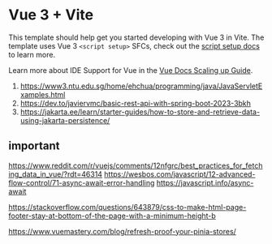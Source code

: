 # Vue 3 + Vite

This template should help get you started developing with Vue 3 in Vite. The template uses Vue 3 `<script setup>` SFCs, check out the [script setup docs](https://v3.vuejs.org/api/sfc-script-setup.html#sfc-script-setup) to learn more.

Learn more about IDE Support for Vue in the [Vue Docs Scaling up Guide](https://vuejs.org/guide/scaling-up/tooling.html#ide-support).

1. https://www3.ntu.edu.sg/home/ehchua/programming/java/JavaServletExamples.html
2. https://dev.to/javiervmc/basic-rest-api-with-spring-boot-2023-3bkh
3. https://jakarta.ee/learn/starter-guides/how-to-store-and-retrieve-data-using-jakarta-persistence/

## important

https://www.reddit.com/r/vuejs/comments/12nfgrc/best_practices_for_fetching_data_in_vue/?rdt=46314
https://wesbos.com/javascript/12-advanced-flow-control/71-async-await-error-handling
https://javascript.info/async-await

https://stackoverflow.com/questions/643879/css-to-make-html-page-footer-stay-at-bottom-of-the-page-with-a-minimum-height-b

https://www.vuemastery.com/blog/refresh-proof-your-pinia-stores/
